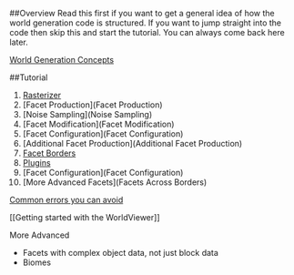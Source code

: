 ##Overview
Read this first if you want to get a general idea of how the world generation code is structured. If you want to jump straight into the code then skip this and start the tutorial. You can always come back here later.

[World Generation Concepts](World-Generation-Concepts)

##Tutorial
1. [Rasterizer](Rasterizer)
2. [Facet Production](Facet Production)
3. [Noise Sampling](Noise Sampling)
4. [Facet Modification](Facet Modification)
5. [Facet Configuration](Facet Configuration)
6. [Additional Facet Production](Additional Facet Production)
7. [Facet Borders](Borders)
8. [Plugins](Plugins)
9. [Facet Configuration](Facet Configuration)
10. [More Advanced Facets](Facets Across Borders)

[Common errors you can avoid](Common-errors-you-can-avoid)

[[Getting started with the WorldViewer]]

More Advanced
- Facets with complex object data, not just block data
- Biomes
